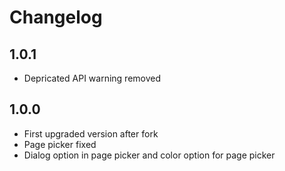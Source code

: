 # Changelog

## 1.0.1

- Depricated API warning removed

## 1.0.0

- First upgraded version after fork
- Page picker fixed
- Dialog option in page picker and color option for page picker
